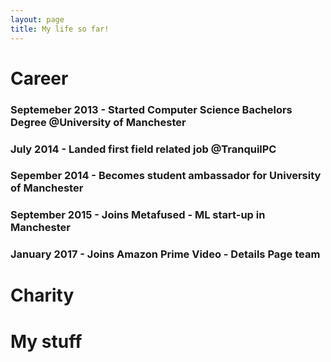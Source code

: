 ```yaml
---
layout: page
title: My life so far!
---
```


# Career

### Septemeber 2013 - Started Computer Science Bachelors Degree @University of Manchester
### July 2014 - Landed first field related job @TranquilPC
### Sepember 2014 - Becomes student ambassador for University of Manchester
### September 2015 - Joins Metafused - ML start-up in Manchester
### January 2017 - Joins Amazon Prime Video - Details Page team

# Charity

# My stuff




